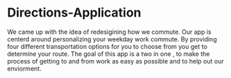 # Directions-Application
We came up with the  idea of  redesigining how we commute.  Our app is centerd around personalizing your weekday work 
commute. By  providing  four different transportation options for you to choose from you get to determine your route. The goal of this app is a two in one , to make the process of getting to and from work as easy as possible and to help out our enviorment.
